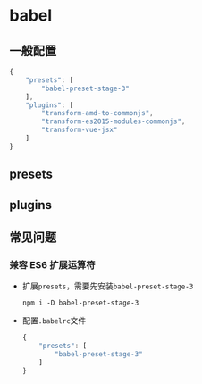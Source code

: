 # babel

## 一般配置

```js
{
    "presets": [
        "babel-preset-stage-3"
    ],
    "plugins": [
        "transform-amd-to-commonjs",
        "transform-es2015-modules-commonjs",
        "transform-vue-jsx"
    ]
}
```

## presets

## **plugins**

## 常见问题

### 兼容 ES6 扩展运算符

-   扩展`presets`，需要先安装`babel-preset-stage-3`

    ```
    npm i -D babel-preset-stage-3
    ```

-   配置`.babelrc`文件

    ```js
    {
        "presets": [
            "babel-preset-stage-3"
        ]
    }
    ```
